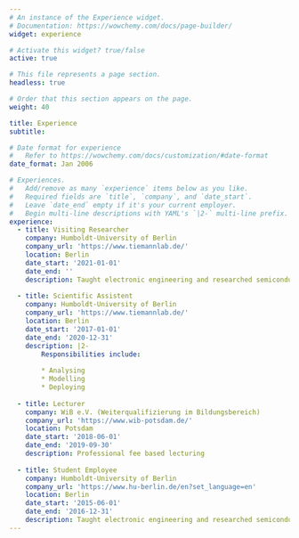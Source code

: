 ```yaml
---
# An instance of the Experience widget.
# Documentation: https://wowchemy.com/docs/page-builder/
widget: experience

# Activate this widget? true/false
active: true

# This file represents a page section.
headless: true

# Order that this section appears on the page.
weight: 40

title: Experience
subtitle:

# Date format for experience
#   Refer to https://wowchemy.com/docs/customization/#date-format
date_format: Jan 2006

# Experiences.
#   Add/remove as many `experience` items below as you like.
#   Required fields are `title`, `company`, and `date_start`.
#   Leave `date_end` empty if it's your current employer.
#   Begin multi-line descriptions with YAML's `|2-` multi-line prefix.
experience:
  - title: Visiting Researcher
    company: Humboldt-University of Berlin
    company_url: 'https://www.tiemannlab.de/'
    location: Berlin
    date_start: '2021-01-01'
    date_end: ''
    description: Taught electronic engineering and researched semiconductor physics.
    
  - title: Scientific Assistent
    company: Humboldt-University of Berlin
    company_url: 'https://www.tiemannlab.de/'
    location: Berlin
    date_start: '2017-01-01'
    date_end: '2020-12-31'
    description: |2-
        Responsibilities include:
        
        * Analysing
        * Modelling
        * Deploying
        
  - title: Lecturer
    company: WiB e.V. (Weiterqualifizierung im Bildungsbereich)
    company_url: 'https://www.wib-potsdam.de/'
    location: Potsdam
    date_start: '2018-06-01'
    date_end: '2019-09-30'
    description: Professional fee based lecturing 
        
  - title: Student Employee
    company: Humboldt-University of Berlin
    company_url: 'https://www.hu-berlin.de/en?set_language=en'
    location: Berlin
    date_start: '2015-06-01'
    date_end: '2016-12-31'
    description: Taught electronic engineering and researched semiconductor physics.
---
```

